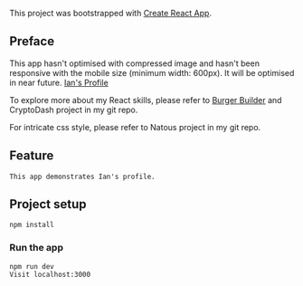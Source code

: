 This project was bootstrapped with [Create React App](https://github.com/facebook/create-react-app).

## Preface

This app hasn't optimised with compressed image and hasn't been responsive with the mobile size (minimum width: 600px).
It will be optimised in near future. [Ian's Profile](https://ian-wei-my-profile.herokuapp.com/)

To explore more about my React skills, please refer to [Burger Builder](https://github.com/IanWei/BurgerBuilder-react) and CryptoDash project in my git repo.

For intricate css style, please refer to Natous project in my git repo.

## Feature

```
This app demonstrates Ian's profile.

```

## Project setup
```
npm install
```

### Run the app
```
npm run dev
Visit localhost:3000

```

